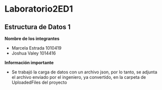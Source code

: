 # Laboratorio2ED1
## Estructura de Datos 1

**Nombre de los integrantes**
* Marcela Estrada 1010419
* Joshua Valey 1014416

**Información importante**
* Se trabajó la carga de datos con un archivo json, por lo tanto, se adjunta el archivo enviado por el ingeniero, ya convertido, en la carpeta de UploadedFiles del proyecto

